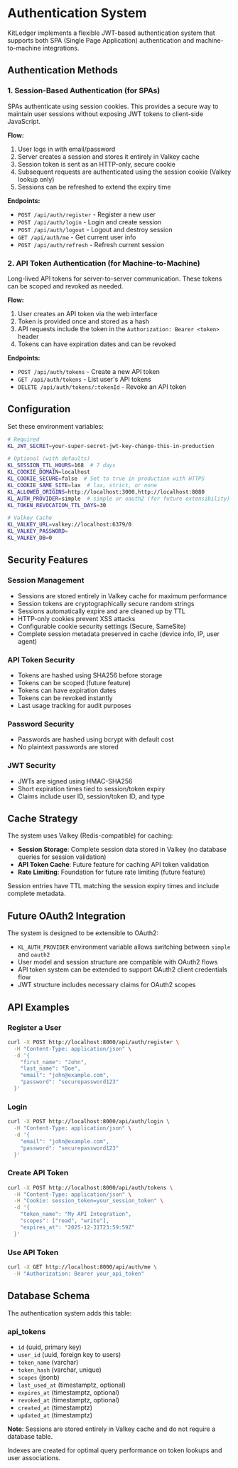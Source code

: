 # Authentication System

KitLedger implements a flexible JWT-based authentication system that supports both SPA (Single Page Application) authentication and machine-to-machine integrations.

## Authentication Methods

### 1. Session-Based Authentication (for SPAs)

SPAs authenticate using session cookies. This provides a secure way to maintain user sessions without exposing JWT tokens to client-side JavaScript.

**Flow:**
1. User logs in with email/password
2. Server creates a session and stores it entirely in Valkey cache
3. Session token is sent as an HTTP-only, secure cookie
4. Subsequent requests are authenticated using the session cookie (Valkey lookup only)
5. Sessions can be refreshed to extend the expiry time

**Endpoints:**
- `POST /api/auth/register` - Register a new user
- `POST /api/auth/login` - Login and create session
- `POST /api/auth/logout` - Logout and destroy session
- `GET /api/auth/me` - Get current user info
- `POST /api/auth/refresh` - Refresh current session

### 2. API Token Authentication (for Machine-to-Machine)

Long-lived API tokens for server-to-server communication. These tokens can be scoped and revoked as needed.

**Flow:**
1. User creates an API token via the web interface
2. Token is provided once and stored as a hash
3. API requests include the token in the `Authorization: Bearer <token>` header
4. Tokens can have expiration dates and can be revoked

**Endpoints:**
- `POST /api/auth/tokens` - Create a new API token
- `GET /api/auth/tokens` - List user's API tokens
- `DELETE /api/auth/tokens/:tokenId` - Revoke an API token

## Configuration

Set these environment variables:

```bash
# Required
KL_JWT_SECRET=your-super-secret-jwt-key-change-this-in-production

# Optional (with defaults)
KL_SESSION_TTL_HOURS=168  # 7 days
KL_COOKIE_DOMAIN=localhost
KL_COOKIE_SECURE=false  # Set to true in production with HTTPS
KL_COOKIE_SAME_SITE=lax  # lax, strict, or none
KL_ALLOWED_ORIGINS=http://localhost:3000,http://localhost:8080
KL_AUTH_PROVIDER=simple  # simple or oauth2 (for future extensibility)
KL_TOKEN_REVOCATION_TTL_DAYS=30

# Valkey Cache
KL_VALKEY_URL=valkey://localhost:6379/0
KL_VALKEY_PASSWORD=
KL_VALKEY_DB=0
```

## Security Features

### Session Management
- Sessions are stored entirely in Valkey cache for maximum performance
- Session tokens are cryptographically secure random strings
- Sessions automatically expire and are cleaned up by TTL
- HTTP-only cookies prevent XSS attacks
- Configurable cookie security settings (Secure, SameSite)
- Complete session metadata preserved in cache (device info, IP, user agent)

### API Token Security
- Tokens are hashed using SHA256 before storage
- Tokens can be scoped (future feature)
- Tokens can have expiration dates
- Tokens can be revoked instantly
- Last usage tracking for audit purposes

### Password Security
- Passwords are hashed using bcrypt with default cost
- No plaintext passwords are stored

### JWT Security
- JWTs are signed using HMAC-SHA256
- Short expiration times tied to session/token expiry
- Claims include user ID, session/token ID, and type

## Cache Strategy

The system uses Valkey (Redis-compatible) for caching:

- **Session Storage**: Complete session data stored in Valkey (no database queries for session validation)
- **API Token Cache**: Future feature for caching API token validation
- **Rate Limiting**: Foundation for future rate limiting (future feature)

Session entries have TTL matching the session expiry times and include complete metadata.

## Future OAuth2 Integration

The system is designed to be extensible to OAuth2:

- `KL_AUTH_PROVIDER` environment variable allows switching between `simple` and `oauth2`
- User model and session structure are compatible with OAuth2 flows
- API token system can be extended to support OAuth2 client credentials flow
- JWT structure includes necessary claims for OAuth2 scopes

## API Examples

### Register a User
```bash
curl -X POST http://localhost:8000/api/auth/register \
  -H "Content-Type: application/json" \
  -d '{
    "first_name": "John",
    "last_name": "Doe", 
    "email": "john@example.com",
    "password": "securepassword123"
  }'
```

### Login
```bash
curl -X POST http://localhost:8000/api/auth/login \
  -H "Content-Type: application/json" \
  -d '{
    "email": "john@example.com",
    "password": "securepassword123"
  }'
```

### Create API Token
```bash
curl -X POST http://localhost:8000/api/auth/tokens \
  -H "Content-Type: application/json" \
  -H "Cookie: session_token=your_session_token" \
  -d '{
    "token_name": "My API Integration",
    "scopes": ["read", "write"],
    "expires_at": "2025-12-31T23:59:59Z"
  }'
```

### Use API Token
```bash
curl -X GET http://localhost:8000/api/auth/me \
  -H "Authorization: Bearer your_api_token"
```

## Database Schema

The authentication system adds this table:

### api_tokens
- `id` (uuid, primary key)
- `user_id` (uuid, foreign key to users)
- `token_name` (varchar)
- `token_hash` (varchar, unique)
- `scopes` (jsonb)
- `last_used_at` (timestamptz, optional)
- `expires_at` (timestamptz, optional)
- `revoked_at` (timestamptz, optional)
- `created_at` (timestamptz)
- `updated_at` (timestamptz)

**Note**: Sessions are stored entirely in Valkey cache and do not require a database table.

Indexes are created for optimal query performance on token lookups and user associations.
